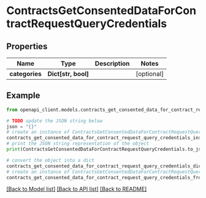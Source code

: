 # ContractsGetConsentedDataForContractRequestQueryCredentials


## Properties

Name | Type | Description | Notes
------------ | ------------- | ------------- | -------------
**categories** | **Dict[str, bool]** |  | [optional] 

## Example

```python
from openapi_client.models.contracts_get_consented_data_for_contract_request_query_credentials import ContractsGetConsentedDataForContractRequestQueryCredentials

# TODO update the JSON string below
json = "{}"
# create an instance of ContractsGetConsentedDataForContractRequestQueryCredentials from a JSON string
contracts_get_consented_data_for_contract_request_query_credentials_instance = ContractsGetConsentedDataForContractRequestQueryCredentials.from_json(json)
# print the JSON string representation of the object
print(ContractsGetConsentedDataForContractRequestQueryCredentials.to_json())

# convert the object into a dict
contracts_get_consented_data_for_contract_request_query_credentials_dict = contracts_get_consented_data_for_contract_request_query_credentials_instance.to_dict()
# create an instance of ContractsGetConsentedDataForContractRequestQueryCredentials from a dict
contracts_get_consented_data_for_contract_request_query_credentials_from_dict = ContractsGetConsentedDataForContractRequestQueryCredentials.from_dict(contracts_get_consented_data_for_contract_request_query_credentials_dict)
```
[[Back to Model list]](../README.md#documentation-for-models) [[Back to API list]](../README.md#documentation-for-api-endpoints) [[Back to README]](../README.md)


